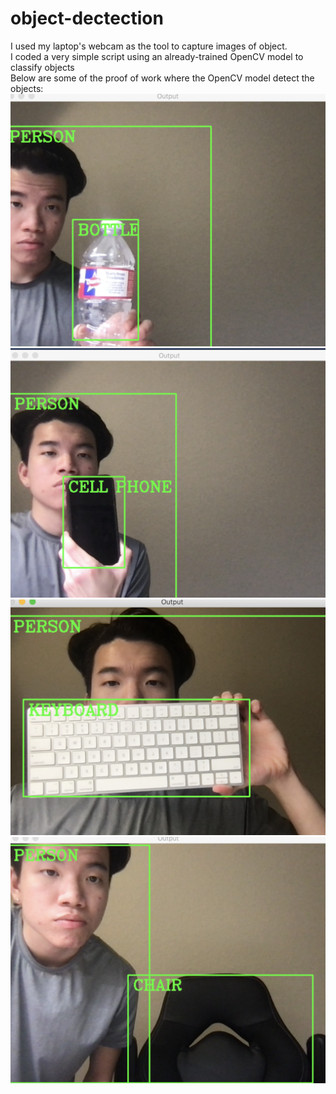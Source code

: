 # object-dectection

I used my laptop's webcam as the tool to capture images of object. <br> 
I coded a very simple script using an already-trained OpenCV model to classify objects <br> 
Below are some of the proof of work where the OpenCV model detect the objects: 
![bottle detected](https://github.com/dtnguyen96/object-dectection/blob/main/images/bottle.png?raw=true)
![cellphone detected](https://github.com/dtnguyen96/object-dectection/blob/main/images/cellphone.png?raw=true)
![keyboard detected](https://github.com/dtnguyen96/object-dectection/blob/main/images/keyboard.png?raw=true)
![chair detected](https://github.com/dtnguyen96/object-dectection/blob/main/images/chair.png?raw=true)
